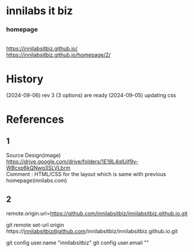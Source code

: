 # innilabs it biz

### homepage
<br/>https://innilabsitbiz.github.io/
<br/>https://innilabsitbiz.github.io/homepage/2/


# History

(2024-09-06) rev 3 (3 options) are ready
(2024-09-05) updating css

# References

## 1

Source Design(image) https://drive.google.com/drive/folders/1E18L4qlUif9v-WBcxp6kQNwg3SLVLbrm
<br />Comment : HTML/CSS for the layout which is same with previous homepage(innilabs.com)

## 2

remote.origin.url=https://github.com/innilabsitbiz/innilabsitbiz.github.io.git

git remote set-url origin https://innilabsitbiz@github.com/innilabsitbiz/innilabsitbiz.github.io.git

git config user.name "innilabsitbiz"
git config user.email ""
